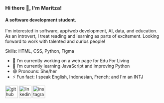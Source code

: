 ### Hi there 👋, I'm Maritza!
#### A software development student.

I'm interested in software, app/web development, AI, data, and education. As an introvert, I treat reading and learning as parts of excitement. Looking forward to work with talented and curios people!

Skills: HTML, CSS, Python, Figma

- 🔭 I’m currently working on a web page for Edu For Living 
- 🌱 I’m currently learning JavaScript and improving Python
- 😄 Pronouns: She/her 
- ⚡ Fun fact: I speak English, Indonesian, French; and I'm an INTJ


[<img src='https://cdn.jsdelivr.net/npm/simple-icons@3.0.1/icons/github.svg' alt='github' height='40'>](https://github.com/maritzatsab)  [<img src='https://cdn.jsdelivr.net/npm/simple-icons@3.0.1/icons/linkedin.svg' alt='linkedin' height='40'>](https://www.linkedin.com/in/maritzatsabitah/)  [<img src='https://cdn.jsdelivr.net/npm/simple-icons@3.0.1/icons/instagram.svg' alt='instagram' height='40'>](https://www.instagram.com/maritzatsab/)  


